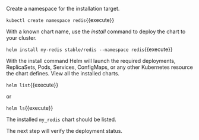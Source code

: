 Create a namespace for the installation target.

`kubectl create namespace redis`{{execute}}

With a known chart name, use the _install_ command to deploy the chart to your cluster.

`helm install my-redis stable/redis --namespace redis`{{execute}}

With the install command Helm will launch the required deployments, ReplicaSets, Pods, Services, ConfigMaps, or any other Kubernetes resource the chart defines. View all the installed charts.

`helm list`{{execute}}

or

`helm ls`{{execute}}

The installed `my_redis` chart should be listed.

The next step will verify the deployment status.
